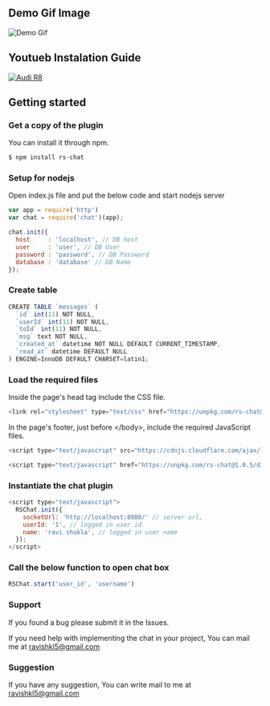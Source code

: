 
## Demo Gif Image ##

![Demo Gif](https://drive.google.com/uc?export=view&id=148aArRyQoN4Jg6-HpXCs6pEwL67H-mAu)

## Youtueb Instalation Guide ##

[![Audi R8](http://img.youtube.com/vi/KOxbO0EI4MA/0.jpg)](https://www.youtube.com/watch?v=KOxbO0EI4MA "Audi R8")

## Getting started ##

### Get a copy of the plugin ###

You can install it through npm.
 
```js
$ npm install rs-chat
```

### Setup for nodejs ###

Open index.js file and put the below code and start nodejs server

```js
var app = require('http')
var chat = require('chat')(app);

chat.init({
  host     : 'localhost', // DB host
  user     : 'user', // DB User
  password : 'password', // DB Password
  database : 'database' // DB Name
});

```

### Create table ### 

```js
CREATE TABLE `messages` (
  `id` int(11) NOT NULL,
  `userId` int(11) NOT NULL,
  `toId` int(11) NOT NULL,
  `msg` text NOT NULL,
  `created_at` datetime NOT NULL DEFAULT CURRENT_TIMESTAMP,
  `read_at` datetime DEFAULT NULL
) ENGINE=InnoDB DEFAULT CHARSET=latin1;

```

### Load the required files ### 

Inside the page's head tag include the CSS file.

```js
<link rel="stylesheet" type="text/css" href="https://unpkg.com/rs-chat@1.0.5/dist/rs-chat.min.css">
```

In the page's footer, just before &lt;/body&gt;, include the required JavaScript files.

```js
<script type="text/javascript" src="https://cdnjs.cloudflare.com/ajax/libs/socket.io/2.2.0/socket.io.js"></script>

<script type="text/javascript" href="https://unpkg.com/rs-chat@1.0.5/dist/rs-chat.min.js"></script>

```

### Instantiate the chat plugin ### 

```js
<script type="text/javascript">
  RSChat.init({
    socketUrl: 'http://localhost:8080/' // server url,
    userId: '1', // logged in user id
    name: 'ravi shukla', // logged in user name
  });
</script>
```


### Call the below function to open chat box ### 

```js
RSChat.start('user_id', 'username')
```

### Support ###

If you found a bug please submit it in the Issues.

If you need help with implementing the chat in your project, You can mail me at ravishkl5@gmail.com

### Suggestion ###

If you have any suggestion, You can write mail to me at ravishkl5@gmail.com

